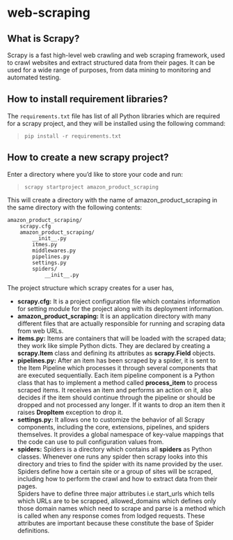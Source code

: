 # web-scraping
## What is Scrapy?
Scrapy is a fast high-level web crawling and web scraping framework, used to crawl websites and extract structured data from their pages. It can be used for a wide range of purposes, from data mining to monitoring and automated testing.
## How to install requirement libraries?
The `requirements.txt` file has list of all Python libraries which are required for a scrapy project, and they will be installed using the following command:<br/>
> `pip install -r requirements.txt` 
## How to create a new scrapy project?
Enter a directory where you’d like to store your code and run:
> `scrapy startproject amazon_product_scraping`

This will create a directory with the name of amazon_product_scraping in the same directory with the following contents:
```
amazon_product_scraping/
    scrapy.cfg
    amazon_product_scraping/
        __init__.py
        itmes.py
        middlewares.py
        pipelines.py
        settings.py
        spiders/
            __init__.py
```
The project structure which scrapy creates for a user has,
* **scrapy.cfg:** It is a project configuration file which contains information for setting module for the project along with its deployment information.
* **amazon_product_scraping:** It is an application directory with many different files that are actually responsible for running and scraping data from web URLs.
* **items.py:** Items are containers that will be loaded with the scraped data; they work like simple Python dicts. They are declared by creating a **scrapy.Item** class and defining its attributes as **scrapy.Field** objects.
* **pipelines.py:** After an item has been scraped by a spider, it is sent to the Item Pipeline which processes it through several components that are executed sequentially. Each item pipeline component is a Python class that has to implement a method called **process_item** to process scraped items. It receives an item and performs an action on it, also decides if the item should continue through the pipeline or should be dropped and not processed any longer. If it wants to drop an item then it raises **DropItem** exception to drop it.
* **settings.py:** It allows one to customize the behavior of all Scrapy components, including the core, extensions, pipelines, and spiders themselves. It provides a global namespace of key-value mappings that the code can use to pull configuration values from.
* **spiders:**  Spiders is a directory which contains all **spiders** as Python classes. Whenever one runs any spider then scrapy looks into this directory and tries to find the spider with its name provided by the user. Spiders define how a certain site or a group of sites will be scraped, including how to perform the crawl and how to extract data from their pages. <br/>
Spiders have to define three major attributes i.e start_urls which tells which URLs are to be scrapped, allowed_domains which defines only those domain names which need to scrape and parse is a method which is called when any response comes from lodged requests. These attributes are important because these constitute the base of Spider definitions.
